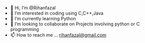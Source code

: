 - 👋 Hi, I’m @Rihanfazal
- 👀 I’m interested in coding using C,C++,Java
- 🌱 I’m currently learning Python
- 💞️ I’m looking to collaborate on Projects involving python or C programming
- 📫 How to reach me ... rihanfazal@gmail.com

<!---
Rihanfazal/Rihanfazal is a ✨ special ✨ repository because its `README.md` (this file) appears on your GitHub profile.
You can click the Preview link to take a look at your changes.
--->
